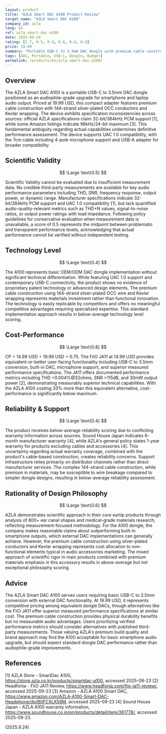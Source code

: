 ```yaml
---
layout: product
title: "AZLA Smart DAC A100 Product Review"
target_name: "AZLA Smart DAC A100"
company_id: azla
lang: en
ref: azla-smart-dac-a100
date: 2025-09-24
rating: [2.7, 0.5, 0.4, 0.8, 0.4, 0.6]
price: 19.99
summary: "Portable USB-C to 3.5mm DAC dongle with premium cable construction but limited technical differentiation and insufficient measurement data for performance evaluation."
tags: [DAC, Portable, USB-C, Dongle, Budget]
permalink: /products/en/azla-smart-dac-a100/
---
```


## Overview

The AZLA Smart DAC A100 is a portable USB-C to 3.5mm DAC dongle positioned as an audiophile-grade upgrade for smartphone and laptop audio output. Priced at 19.99 USD, this compact adapter features premium cable construction with 144-strand silver-plated OCC conductors and Kevlar wrapping. The device exhibits specification inconsistencies across sources: official AZLA specifications claim 32-bit/384kHz PCM support [1], while some Amazon listings indicate 96kHz/24-bit maximum [3]. This fundamental ambiguity regarding actual capabilities undermines definitive performance assessment. The device supports UAC 1.0 compatibility, with the 7cm cable including 4-pole microphone support and USB-A adapter for broader compatibility.

## Scientific Validity

$$ \Large \text{0.5} $$

Scientific Validity cannot be evaluated due to insufficient measurement data. No credible third-party measurements are available for key audio performance parameters including THD, SNR, frequency response, output power, or dynamic range. Manufacturer specifications indicate 32-bit/384kHz PCM support and UAC 1.0 compatibility [1], but lack quantified audio-quality-relevant metrics such as THD+N values, signal-to-noise ratios, or output power ratings with load impedance. Following policy guidelines for conservative evaluation when measurement data is unavailable, a score of 0.5 represents the midpoint between problematic and transparent performance levels, acknowledging that actual performance cannot be verified without independent testing.

## Technology Level

$$ \Large \text{0.4} $$

The A100 represents basic OEM/ODM DAC dongle implementation without significant technical differentiation. While featuring UAC 1.0 support and contemporary USB-C connectivity, the product shows no evidence of proprietary patent technology or advanced design elements. The premium cable construction using 144-strand silver-plated OCC wire and Kevlar wrapping represents materials investment rather than functional innovation. The technology is easily replicable by competitors and offers no meaningful competitive advantages requiring specialized expertise. This standard implementation approach results in below-average technology level scoring.

## Cost-Performance

$$ \Large \text{0.8} $$

CP = 14.99 USD ÷ 19.99 USD = 0.75. The FiiO JA11 at 14.99 USD provides equivalent-or-better user-facing functionality including USB-C to 3.5mm conversion, built-in DAC, microphone support, and superior measured performance specifications. The JA11 offers documented performance metrics including THD <0.004%@32ohms, SNR >115dB, and 30mW output power [2], demonstrating measurably superior technical capabilities. With the AZLA A100 costing 33% more than this equivalent alternative, cost-performance is significantly below maximum.

## Reliability & Support

$$ \Large \text{0.4} $$

The product receives below-average reliability scoring due to conflicting warranty information across sources. Sound House Japan indicates 6-month manufacturer warranty [4], while AZLA's general policy states 1-year warranty for products excluding cables and accessories [4]. This uncertainty regarding actual warranty coverage, combined with the product's cable-based construction, creates reliability concerns. Support infrastructure relies primarily on distributor channels rather than direct manufacturer services. The complex 144-strand cable construction, while premium in materials, may be susceptible to wire breakage compared to simpler dongle designs, resulting in below-average reliability assessment.

## Rationality of Design Philosophy

$$ \Large \text{0.6} $$

AZLA demonstrates scientific approach in their core eartip products through analysis of 800+ ear canal shapes and medical-grade materials research, reflecting measurement-focused methodology. For the A100 dongle, the company makes reasonable claims about outperforming built-in smartphone outputs, which external DAC implementations can generally achieve. However, the premium cable construction using silver-plated conductors and Kevlar wrapping represents cost allocation to non-functional elements typical in audio accessories marketing. The mixed approach of scientific rigor in main products combined with premium materials emphasis in this accessory results in above-average but not exceptional philosophy scoring.

## Advice

The AZLA Smart DAC A100 serves users requiring basic USB-C to 3.5mm conversion with external DAC functionality. At 19.99 USD, it represents competitive pricing among equivalent dongle DACs, though alternatives like the FiiO JA11 offer superior measured performance specifications at similar cost. The premium cable construction provides physical durability benefits but no measurable audio advantages. Users prioritizing verified performance metrics should consider alternatives with published third-party measurements. Those valuing AZLA's premium build quality and brand approach may find the A100 acceptable for basic smartphone audio upgrade, but should expect standard dongle DAC performance rather than audiophile-grade improvements.

## References

[1] AZLA Store - SmartDac A100, https://store.azla.co.kr/products/smartdac-a100, accessed 2025-09-23
[2] Headfonia - FiiO JA11 Review, https://www.headfonia.com/fiio-ja11-review/, accessed 2025-09-23
[3] Amazon - AZLA A100 Smart DAC, https://www.amazon.com/AZLA-A100-Smart-DAC-Headphone/dp/B0FCXLK58M, accessed 2025-09-23
[4] Sound House Japan - AZLA A100 warranty information, https://www.soundhouse.co.jp/en/products/detail/item/361778/, accessed 2025-09-23

(2025.9.24)
